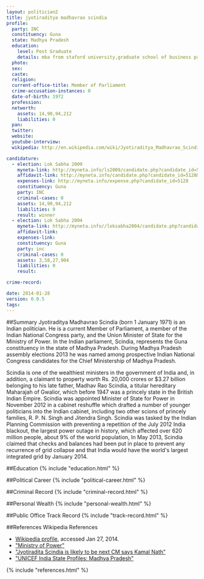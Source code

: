 ```yaml
---
layout: politician2
title: jyotiraditya madhavrao scindia
profile: 
  party: INC
  constituency: Guna
  state: Madhya Pradesh
  education: 
    level: Post Graduate
    details: mba from staford university,graduate school of business palo alto,ca,usa in 2001
  photo: 
  sex: 
  caste: 
  religion: 
  current-office-title: Member of Parliament
  crime-accusation-instances: 0
  date-of-birth: 1972
  profession: 
  networth: 
    assets: 14,90,94,212
    liabilities: 0
  pan: 
  twitter: 
  website: 
  youtube-interview: 
  wikipedia: http://en.wikipedia.com/wiki/Jyotiraditya_Madhavrao_Scindia

candidature: 
  - election: Lok Sabha 2009
    myneta-link: http://myneta.info/ls2009/candidate.php?candidate_id=5128
    affidavit-link: http://myneta.info/candidate.php?candidate_id=5128&scan=original
    expenses-link: http://myneta.info/expense.php?candidate_id=5128
    constituency: Guna 
    party: INC
    criminal-cases: 0
    assets: 14,90,94,212
    liabilities: 0
    result: winner 
  - election: Lok Sabha 2004
    myneta-link: http://myneta.info//loksabha2004/candidate.php?candidate_id=2078
    affidavit-link: 
    expenses-link: 
    constituency: Guna 
    party: inc
    criminal-cases: 0
    assets: 3,58,27,904
    liabilities: 0
    result:  

crime-record: 

date: 2014-01-28
version: 0.0.5
tags: 
---
```

##Summary
Jyotiraditya Madhavrao Scindia (born 1 January 1971) is an Indian politician. He is a current Member of Parliament, a member of the Indian National Congress party, and the Union Minister of State for the Ministry of Power. In the Indian parliament, Scindia, represents the Guna constituency in the state of Madhya Pradesh. During Madhya Pradesh assembly elections 2013 he was named among prospective Indian National Congress candidates for the Chief Ministership of Madhya Pradesh.

Scindia is one of the wealthiest ministers in the government of India and, in addition, a claimant to property worth Rs. 20,000 crores or $3.27 billion belonging to his late father, Madhav Rao Scindia, a titular hereditary Maharajah of Gwalior, which before 1947 was a princely state in the British Indian Empire. Scindia was appointed Minister of State for Power in November 2012 in a cabinet reshuffle which drafted a number of younger politicians into the Indian cabinet, including two other scions of princely families, R. P. N. Singh and Jitendra Singh. Scindia was tasked by the Indian Planning Commission with preventing a repetition of the July 2012 India blackout, the largest power outage in history, which affected over 620 million people, about 9% of the world population, In May 2013, Scindia claimed that checks and balances had been put in place to prevent any recurrence of grid collapse and that India would have the world's largest integrated grid by January 2014.


##Education
{% include "education.html" %}


##Political Career
{% include "political-career.html" %}


##Criminal Record
{% include "criminal-record.html" %}


##Personal Wealth
{% include "personal-wealth.html" %}


##Public Office Track Record
{% include "track-record.html" %}


##References
Wikipedia References
- [Wikipedia profile]({{page.profile.wikipedia}}), accessed Jan 27, 2014.
- ["Ministry of Power"][wiki1]
- ["Jyotiradita Scindia is likely to be next CM says Kamal Nath"][wiki2]
- ["UNICEF India State Profiles: Madhya Pradesh"][wiki3]

[wiki1]: http://www.powermin.nic.in/
[wiki2]: http://ibnlive.in.com/news/jyotiraditya-scindia-is-likely-to-be-next-cm-says-kamal-nath/413541-3-236.html
[wiki3]: http://www.unicef.org/india/state_profiles_4341.htm


{% include "references.html" %}